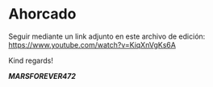 # Ahorcado

Seguir mediante un link adjunto en este archivo de edición: https://www.youtube.com/watch?v=KiqXnVgKs6A

Kind regards!

***MARSFOREVER472***
